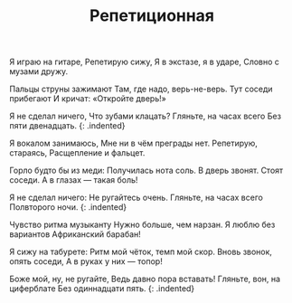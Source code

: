 ﻿---
layout: lyrics
title: Репетиционная
description: "Я играю на гитаре, Репетирую сижу, Я в экстазе, я в ударе, Словно с музами дружу..."
---

Я играю на гитаре,
Репетирую сижу,
Я в экстазе, я в ударе,
Словно с музами дружу.

Пальцы струны зажимают
Там, где надо, верь-не-верь.
Тут соседи прибегают
И кричат: «Откройте дверь!»

Я не сделал ничего,
Что зубами клацать?
Гляньте, на часах всего
Без пяти двенадцать.
{: .indented}

Я вокалом занимаюсь,
Мне ни в чём преграды нет.
Репетирую, стараясь,
Расщепление и фальцет.

Горло будто бы из меди:
Получилась нота соль.
В дверь звонят. Стоят соседи.
А в глазах — такая боль!

Я не сделал ничего:
Не ругайтесь очень.
Гляньте, на часах всего
Полвторого ночи.
{: .indented}

Чувство ритма музыканту
Нужно больше, чем нарзан.
Я люблю без вариантов
Африканский барабан!

Я сижу на табурете:
Ритм мой чёток, темп мой скор.
Вновь звонок, опять соседи,
А в руках у них — топор!

Боже мой, ну, не ругайте,
Ведь давно пора вставать!
Гляньте, вон, на циферблате
Без одиннадцати пять.
{: .indented}
